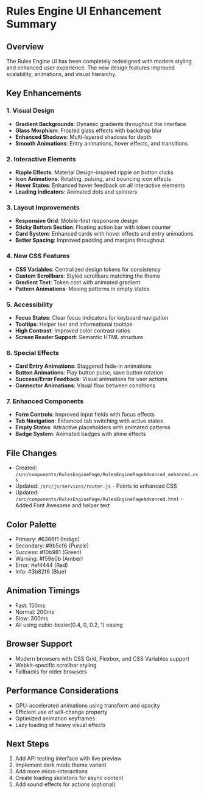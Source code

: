 # Rules Engine UI Enhancement Summary

## Overview
The Rules Engine UI has been completely redesigned with modern styling and enhanced user experience. The new design features improved scalability, animations, and visual hierarchy.

## Key Enhancements

### 1. Visual Design
- **Gradient Backgrounds**: Dynamic gradients throughout the interface
- **Glass Morphism**: Frosted glass effects with backdrop blur
- **Enhanced Shadows**: Multi-layered shadows for depth
- **Smooth Animations**: Entry animations, hover effects, and transitions

### 2. Interactive Elements
- **Ripple Effects**: Material Design-inspired ripple on button clicks
- **Icon Animations**: Rotating, pulsing, and bouncing icon effects
- **Hover States**: Enhanced hover feedback on all interactive elements
- **Loading Indicators**: Animated dots and spinners

### 3. Layout Improvements
- **Responsive Grid**: Mobile-first responsive design
- **Sticky Bottom Section**: Floating action bar with token counter
- **Card System**: Enhanced cards with hover effects and entry animations
- **Better Spacing**: Improved padding and margins throughout

### 4. New CSS Features
- **CSS Variables**: Centralized design tokens for consistency
- **Custom Scrollbars**: Styled scrollbars matching the theme
- **Gradient Text**: Token cost with animated gradient
- **Pattern Animations**: Moving patterns in empty states

### 5. Accessibility
- **Focus States**: Clear focus indicators for keyboard navigation
- **Tooltips**: Helper text and informational tooltips
- **High Contrast**: Improved color contrast ratios
- **Screen Reader Support**: Semantic HTML structure

### 6. Special Effects
- **Card Entry Animations**: Staggered fade-in animations
- **Button Animations**: Play button pulse, save button rotation
- **Success/Error Feedback**: Visual animations for user actions
- **Connector Animations**: Visual flow between conditions

### 7. Enhanced Components
- **Form Controls**: Improved input fields with focus effects
- **Tab Navigation**: Enhanced tab switching with active states
- **Empty States**: Attractive placeholders with animated patterns
- **Badge System**: Animated badges with shine effects

## File Changes
- Created: `/src/components/RulesEnginePage/RulesEnginePageAdvanced_enhanced.css`
- Updated: `/src/js/services/router.js` - Points to enhanced CSS
- Updated: `/src/components/RulesEnginePage/RulesEnginePageAdvanced.html` - Added Font Awesome and helper text

## Color Palette
- Primary: #6366f1 (Indigo)
- Secondary: #8b5cf6 (Purple)
- Success: #10b981 (Green)
- Warning: #f59e0b (Amber)
- Error: #ef4444 (Red)
- Info: #3b82f6 (Blue)

## Animation Timings
- Fast: 150ms
- Normal: 200ms
- Slow: 300ms
- All using cubic-bezier(0.4, 0, 0.2, 1) easing

## Browser Support
- Modern browsers with CSS Grid, Flexbox, and CSS Variables support
- Webkit-specific scrollbar styling
- Fallbacks for older browsers

## Performance Considerations
- GPU-accelerated animations using transform and opacity
- Efficient use of will-change property
- Optimized animation keyframes
- Lazy loading of heavy visual effects

## Next Steps
1. Add API testing interface with live preview
2. Implement dark mode theme variant
3. Add more micro-interactions
4. Create loading skeletons for async content
5. Add sound effects for actions (optional)